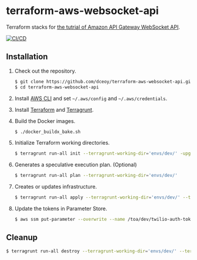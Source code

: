 terraform-aws-websocket-api
===========================

Terraform stacks for [the tutrial of Amazon API Gateway WebSocket API](https://docs.aws.amazon.com/apigateway/latest/developerguide/websocket-api-chat-app.html).

[![CI/CD](https://github.com/dceoy/terraform-aws-websocket-api/actions/workflows/ci.yml/badge.svg)](https://github.com/dceoy/terraform-aws-websocket-api/actions/workflows/ci.yml)

Installation
------------

1.  Check out the repository.

    ```sh
    $ git clone https://github.com/dceoy/terraform-aws-websocket-api.git
    $ cd terraform-aws-websocket-api
    ```

2.  Install [AWS CLI](https://aws.amazon.com/cli/) and set `~/.aws/config` and `~/.aws/credentials`.

3.  Install [Terraform](https://www.terraform.io/) and [Terragrunt](https://terragrunt.gruntwork.io/).

4.  Build the Docker images.

    ```sh
    $ ./docker_buildx_bake.sh
    ```

5.  Initialize Terraform working directories.

    ```sh
    $ terragrunt run-all init --terragrunt-working-dir='envs/dev/' -upgrade -reconfigure
    ```

6.  Generates a speculative execution plan. (Optional)

    ```sh
    $ terragrunt run-all plan --terragrunt-working-dir='envs/dev/'
    ```

7.  Creates or updates infrastructure.

    ```sh
    $ terragrunt run-all apply --terragrunt-working-dir='envs/dev/' --terragrunt-non-interactive
    ```

8.  Update the tokens in Parameter Store.

    ```sh
    $ aws ssm put-parameter --overwrite --name /toa/dev/twilio-auth-token --value <TWILIO_AUTH_TOKEN>
    ```

Cleanup
-------

```sh
$ terragrunt run-all destroy --terragrunt-working-dir='envs/dev/' --terragrunt-non-interactive
```
